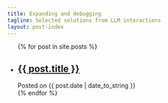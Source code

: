 ```yaml
---
title: Expanding and debugging
tagline: Selected solutions from LLM interactions
layout: post-index
---
```

<ul>
  {% for post in site.posts %}
    <li>
      <h2><a href="{{ post.url }}">{{ post.title }}</a></h2>
      <div class="ficha-metadata">
          Posted on <span class="metadata-input">{{ post.date | date_to_string }}</span><!-- here we will add tags that organize blog posts by content-->        
      </div>
    </li>
  {% endfor %}
</ul>